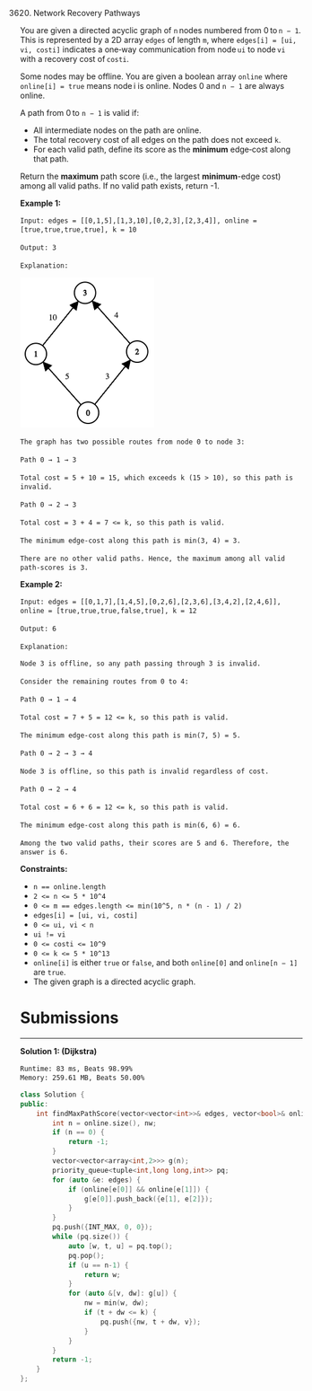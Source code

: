 3620. Network Recovery Pathways

You are given a directed acyclic graph of `n` nodes numbered from 0 to `n − 1`. This is represented by a 2D array `edges` of length `m`, where `edges[i] = [ui, vi, costi]` indicates a one‑way communication from node `ui` to node `vi` with a recovery cost of `costi`.

Some nodes may be offline. You are given a boolean array `online` where `online[i] = true` means node i is online. Nodes 0 and `n − 1` are always online.

A path from 0 to `n − 1` is valid if:

* All intermediate nodes on the path are online.
* The total recovery cost of all edges on the path does not exceed `k`.
* For each valid path, define its score as the **minimum** edge‑cost along that path.

Return the **maximum** path score (i.e., the largest **minimum**-edge cost) among all valid paths. If no valid path exists, return -1.

 

**Example 1:**
```
Input: edges = [[0,1,5],[1,3,10],[0,2,3],[2,3,4]], online = [true,true,true,true], k = 10

Output: 3

Explanation:
```
![3620_graph-10.png](img/3620_graph-10.png)
```
The graph has two possible routes from node 0 to node 3:

Path 0 → 1 → 3

Total cost = 5 + 10 = 15, which exceeds k (15 > 10), so this path is invalid.

Path 0 → 2 → 3

Total cost = 3 + 4 = 7 <= k, so this path is valid.

The minimum edge‐cost along this path is min(3, 4) = 3.

There are no other valid paths. Hence, the maximum among all valid path‐scores is 3.
```

**Example 2:**
```
Input: edges = [[0,1,7],[1,4,5],[0,2,6],[2,3,6],[3,4,2],[2,4,6]], online = [true,true,true,false,true], k = 12

Output: 6

Explanation:
```

```
Node 3 is offline, so any path passing through 3 is invalid.

Consider the remaining routes from 0 to 4:

Path 0 → 1 → 4

Total cost = 7 + 5 = 12 <= k, so this path is valid.

The minimum edge‐cost along this path is min(7, 5) = 5.

Path 0 → 2 → 3 → 4

Node 3 is offline, so this path is invalid regardless of cost.

Path 0 → 2 → 4

Total cost = 6 + 6 = 12 <= k, so this path is valid.

The minimum edge‐cost along this path is min(6, 6) = 6.

Among the two valid paths, their scores are 5 and 6. Therefore, the answer is 6.
```
 

**Constraints:**

* `n == online.length`
* `2 <= n <= 5 * 10^4`
* `0 <= m == edges.length <= min(10^5, n * (n - 1) / 2)`
* `edges[i] = [ui, vi, costi]`
* `0 <= ui, vi < n`
* `ui != vi`
* `0 <= costi <= 10^9`
* `0 <= k <= 5 * 10^13`
* `online[i]` is either `true` or `false`, and both `online[0]` and `online[n − 1]` are `true`.
* The given graph is a directed acyclic graph.

# Submissions
---
**Solution 1: (Dijkstra)**
```
Runtime: 83 ms, Beats 98.99%
Memory: 259.61 MB, Beats 50.00%
```
```c++
class Solution {
public:
    int findMaxPathScore(vector<vector<int>>& edges, vector<bool>& online, long long k) {
        int n = online.size(), nw;
        if (n == 0) {
            return -1;
        }
        vector<vector<array<int,2>>> g(n);
        priority_queue<tuple<int,long long,int>> pq;
        for (auto &e: edges) {
            if (online[e[0]] && online[e[1]]) {
                g[e[0]].push_back({e[1], e[2]});
            }
        }
        pq.push({INT_MAX, 0, 0});
        while (pq.size()) {
            auto [w, t, u] = pq.top();
            pq.pop();
            if (u == n-1) {
                return w;
            }
            for (auto &[v, dw]: g[u]) {
                nw = min(w, dw);
                if (t + dw <= k) {
                    pq.push({nw, t + dw, v});
                }
            }
        }
        return -1;
    }
};
```
